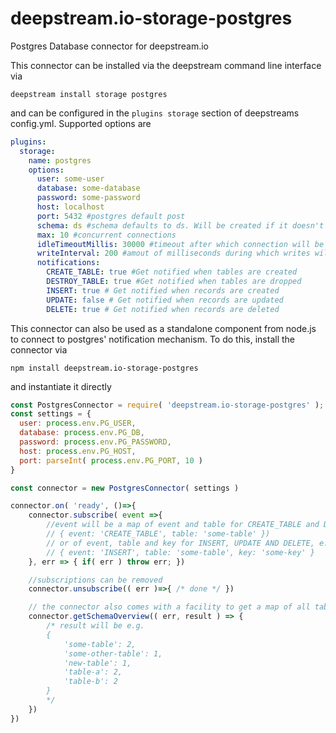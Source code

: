 # deepstream.io-storage-postgres
Postgres Database connector for deepstream.io

This connector can be installed via the deepstream command line interface via
```
deepstream install storage postgres
```

and can be configured in the `plugins storage` section of deepstreams config.yml. Supported options are

```yaml
plugins:
  storage:
    name: postgres
    options:
      user: some-user
      database: some-database
      password: some-password
      host: localhost
      port: 5432 #postgres default post
      schema: ds #schema defaults to ds. Will be created if it doesn't exist
      max: 10 #concurrent connections
      idleTimeoutMillis: 30000 #timeout after which connection will be cut
      writeInterval: 200 #amout of milliseconds during which writes will be buffered
      notifications:
        CREATE_TABLE: true #Get notified when tables are created
        DESTROY_TABLE: true #Get notified when tables are dropped
        INSERT: true # Get notified when records are created
        UPDATE: false # Get notified when records are updated
        DELETE: true # Get notified when records are deleted
```

This connector can also be used as a standalone component from node.js to connect to postgres' notification mechanism. To do this, install the connector via

```
npm install deepstream.io-storage-postgres
```

and instantiate it directly

```javascript
const PostgresConnector = require( 'deepstream.io-storage-postgres' );
const settings = {
  user: process.env.PG_USER,
  database: process.env.PG_DB,
  password: process.env.PG_PASSWORD,
  host: process.env.PG_HOST,
  port: parseInt( process.env.PG_PORT, 10 )
}

const connector = new PostgresConnector( settings )

connector.on( 'ready', ()=>{
    connector.subscribe( event =>{
        //event will be a map of event and table for CREATE_TABLE and DESTROY_TABLE
        // { event: 'CREATE_TABLE', table: 'some-table' })
        // or of event, table and key for INSERT, UPDATE AND DELETE, e.g.
        // { event: 'INSERT', table: 'some-table', key: 'some-key' }
    }, err => { if( err ) throw err; })

    //subscriptions can be removed
    connector.unsubscribe(( err )=>{ /* done */ })

    // the connector also comes with a facility to get a map of all tables and the numbers of items within
    connector.getSchemaOverview(( err, result ) => {
        /* result will be e.g.
        {
            'some-table': 2,
            'some-other-table': 1,
            'new-table': 1,
            'table-a': 2,
            'table-b': 2
        }
        */
    })
})
```